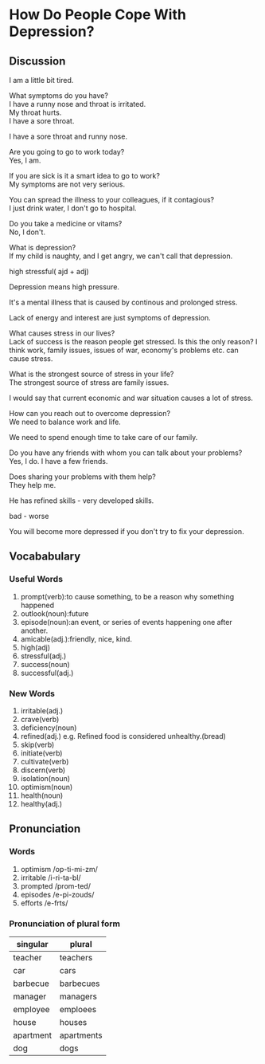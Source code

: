 # How Do People Cope With Depression?
## Discussion
I am a little bit tired.  

What symptoms do you have?  
I have a runny nose and throat is irritated.  
My throat hurts.  
I have a sore throat.  

I have a sore throat and runny nose.  

Are you going to go to work today?  
Yes, I am.  

If you are sick is it a smart idea to go to work?  
My symptoms are not very serious.  

You can spread the illness to your colleagues, if it contagious?  
I just drink water, I don't go to hospital.  

Do you take a medicine or vitams?   
No, I don't.  

What is depression?  
If my child is naughty, and I get angry, we can't call that depression.  

high stressful( ajd + adj)  

Depression means high pressure.  

It's a mental illness that is caused by continous and prolonged stress.  

Lack of energy and interest are just symptoms of depression.  

What causes stress in our lives?  
Lack of success is the reason people get stressed. Is this the only reason? 
I think work, family issues, issues of war, economy's problems etc. can cause stress.  

What is the strongest source of stress in your life?  
The strongest source of stress are family issues.  

I would say that current economic and war situation causes a lot of stress.  

How can you reach out to overcome depression?  
We need to balance work and life.  

We need to spend enough time to take care of our family.  

Do you have any friends with whom you can talk about your problems?  
Yes, I do. I have a few friends.   

Does sharing your problems with them help?  
They help me.  

He has refined skills - very developed skills.  

bad - worse

You will become more depressed if you don't try to fix your depression.  

## Vocababulary
### Useful Words
1. prompt(verb):to cause something, to be a reason why something happened
1. outlook(noun):future
1. episode(noun):an event, or series of events happening one after another.
1. amicable(adj.):friendly, nice, kind.
1. high(adj)
1. stressful(adj.)
1. success(noun)
1. successful(adj.)

### New Words
1. irritable(adj.)
1. crave(verb)
1. deficiency(noun)
1. refined(adj.) e.g. Refined food is considered unhealthy.(bread)
1. skip(verb)
1. initiate(verb)
1. cultivate(verb)
1. discern(verb)
1. isolation(noun)
1. optimism(noun)
1. health(noun)
1. healthy(adj.)

## Pronunciation
### Words
1. optimism /op-ti-mi-zm/
1. irritable /i-ri-ta-bl/
1. prompted /prom-ted/
1. episodes /e-pi-zouds/
1. efforts /e-frts/

### Pronunciation of plural form
| singular | plural
| --- | ---
| teacher | teachers
| car | cars
| barbecue | barbecues
| manager | managers
| employee | emploees
| house | houses
| apartment | apartments
| dog | dogs
